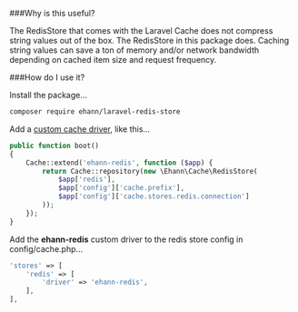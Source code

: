 ###Why is this useful?

The RedisStore that comes with the Laravel Cache does not compress string values out of the box.
  The RedisStore in this package does. Caching string values can save a ton of memory and/or network bandwidth depending on 
  cached item size and request frequency.

###How do I use it?

Install the package...

```sh
composer require ehann/laravel-redis-store
```

Add a [custom cache driver](https://laravel.com/docs/5.3/cache#adding-custom-cache-drivers), like this...

```php
public function boot()
{
    Cache::extend('ehann-redis', function ($app) {
        return Cache::repository(new \Ehann\Cache\RedisStore(
            $app['redis'],
            $app['config']['cache.prefix'],
            $app['config']['cache.stores.redis.connection']
        ));
    });
}
```

Add the **ehann-redis** custom driver to the redis store config in config/cache.php...

```php
'stores' => [
    'redis' => [
        'driver' => 'ehann-redis',
    ],
],
```
